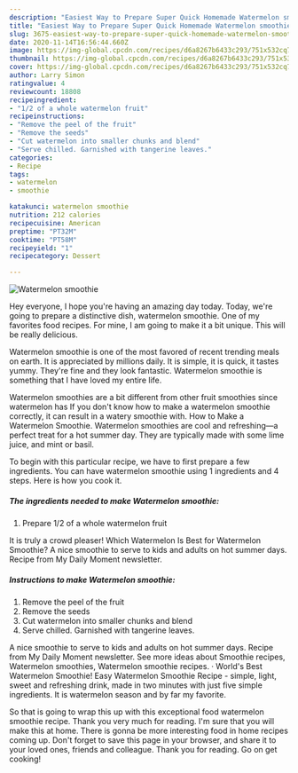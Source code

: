 ```yaml
---
description: "Easiest Way to Prepare Super Quick Homemade Watermelon smoothie"
title: "Easiest Way to Prepare Super Quick Homemade Watermelon smoothie"
slug: 3675-easiest-way-to-prepare-super-quick-homemade-watermelon-smoothie
date: 2020-11-14T16:56:44.660Z
image: https://img-global.cpcdn.com/recipes/d6a8267b6433c293/751x532cq70/watermelon-smoothie-recipe-main-photo.jpg
thumbnail: https://img-global.cpcdn.com/recipes/d6a8267b6433c293/751x532cq70/watermelon-smoothie-recipe-main-photo.jpg
cover: https://img-global.cpcdn.com/recipes/d6a8267b6433c293/751x532cq70/watermelon-smoothie-recipe-main-photo.jpg
author: Larry Simon
ratingvalue: 4
reviewcount: 18808
recipeingredient:
- "1/2 of a whole watermelon fruit"
recipeinstructions:
- "Remove the peel of the fruit"
- "Remove the seeds"
- "Cut watermelon into smaller chunks and blend"
- "Serve chilled. Garnished with tangerine leaves."
categories:
- Recipe
tags:
- watermelon
- smoothie

katakunci: watermelon smoothie 
nutrition: 212 calories
recipecuisine: American
preptime: "PT32M"
cooktime: "PT58M"
recipeyield: "1"
recipecategory: Dessert

---
```



![Watermelon smoothie](https://img-global.cpcdn.com/recipes/d6a8267b6433c293/751x532cq70/watermelon-smoothie-recipe-main-photo.jpg)

Hey everyone, I hope you're having an amazing day today. Today, we're going to prepare a distinctive dish, watermelon smoothie. One of my favorites food recipes. For mine, I am going to make it a bit unique. This will be really delicious.

Watermelon smoothie is one of the most favored of recent trending meals on earth. It is appreciated by millions daily. It is simple, it is quick, it tastes yummy. They're fine and they look fantastic. Watermelon smoothie is something that I have loved my entire life.

Watermelon smoothies are a bit different from other fruit smoothies since watermelon has If you don&#39;t know how to make a watermelon smoothie correctly, it can result in a watery smoothie with. How to Make a Watermelon Smoothie. Watermelon smoothies are cool and refreshing—a perfect treat for a hot summer day. They are typically made with some lime juice, and mint or basil.


To begin with this particular recipe, we have to first prepare a few ingredients. You can have watermelon smoothie using 1 ingredients and 4 steps. Here is how you cook it.

<!--inarticleads1-->

##### The ingredients needed to make Watermelon smoothie:

1. Prepare 1/2 of a whole watermelon fruit


It is truly a crowd pleaser! Which Watermelon Is Best for Watermelon Smoothie? A nice smoothie to serve to kids and adults on hot summer days. Recipe from My Daily Moment newsletter. 

<!--inarticleads2-->

##### Instructions to make Watermelon smoothie:

1. Remove the peel of the fruit
1. Remove the seeds
1. Cut watermelon into smaller chunks and blend
1. Serve chilled. Garnished with tangerine leaves.


A nice smoothie to serve to kids and adults on hot summer days. Recipe from My Daily Moment newsletter. See more ideas about Smoothie recipes, Watermelon smoothies, Watermelon smoothie recipes. · World&#39;s Best Watermelon Smoothie! Easy Watermelon Smoothie Recipe - simple, light, sweet and refreshing drink, made in two minutes with just five simple ingredients. It is watermelon season and by far my favorite. 

So that is going to wrap this up with this exceptional food watermelon smoothie recipe. Thank you very much for reading. I'm sure that you will make this at home. There is gonna be more interesting food in home recipes coming up. Don't forget to save this page in your browser, and share it to your loved ones, friends and colleague. Thank you for reading. Go on get cooking!
